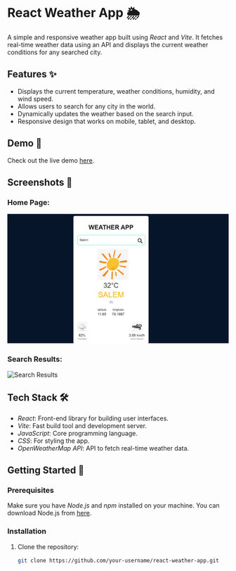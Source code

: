 # React Weather App 🌦️

A simple and responsive weather app built using *React* and *Vite*. It fetches real-time weather data using an API and displays the current weather conditions for any searched city.

## Features ✨
- Displays the current temperature, weather conditions, humidity, and wind speed.
- Allows users to search for any city in the world.
- Dynamically updates the weather based on the search input.
- Responsive design that works on mobile, tablet, and desktop.

## Demo 🚀
Check out the live demo [here](#).

## Screenshots 📸
### Home Page:
![Home Page](image/a.jpeg)


### Search Results:
![Search Results](path_to_image.png)

## Tech Stack 🛠️
- *React*: Front-end library for building user interfaces.
- *Vite*: Fast build tool and development server.
- *JavaScript*: Core programming language.
- *CSS*: For styling the app.
- *OpenWeatherMap API*: API to fetch real-time weather data.

## Getting Started 🏁

### Prerequisites
Make sure you have *Node.js* and *npm* installed on your machine. You can download Node.js from [here](https://nodejs.org/).

### Installation

1. Clone the repository:
   ```bash
   git clone https://github.com/your-username/react-weather-app.git
